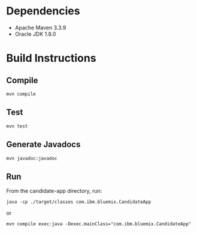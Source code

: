 # Dependencies

* Apache Maven 3.3.9
* Oracle JDK 1.8.0

# Build Instructions

## Compile

`mvn compile`

## Test

`mvn test`

## Generate Javadocs

`mvn javadoc:javadoc`

## Run

From the candidate-app directory, run:

  `java -cp ./target/classes com.ibm.bluemix.CandidateApp`

or

  `mvn compile exec:java -Dexec.mainClass="com.ibm.bluemix.CandidateApp"`
